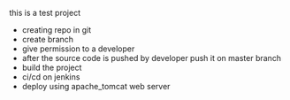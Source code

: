this is a test project
- creating repo in git
- create branch
- give permission to a developer
- after the source code is pushed by developer push it on master branch
- build the project
- ci/cd on jenkins
- deploy using apache_tomcat web server